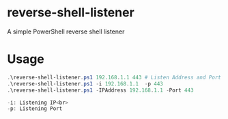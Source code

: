 # reverse-shell-listener
A simple PowerShell reverse shell listener

# Usage
```PowerShell
.\reverse-shell-listener.ps1 192.168.1.1 443 # Listen Address and Port
.\reverse-shell-listener.ps1 -i 192.168.1.1  -p 443
.\reverse-shell-listener.ps1 -IPAddress 192.168.1.1 -Port 443

-i: Listening IP<br>
-p: Listening Port 
```
